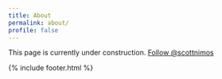 ```yaml
---
title: About
permalink: about/
profile: false
---
```


This page is currently under construction.
<a href="https://twitter.com/scottnimos" class="twitter-follow-button" data-show-count="false" data-size="large" data-show-screen-name="true" data-dnt="true">Follow @scottnimos</a>
<script>!function(d,s,id){var js,fjs=d.getElementsByTagName(s)[0],p=/^http:/.test(d.location)?'http':'https';if(!d.getElementById(id)){js=d.createElement(s);js.id=id;js.src=p+'://platform.twitter.com/widgets.js';fjs.parentNode.insertBefore(js,fjs);}}(document, 'script', 'twitter-wjs');</script>

{% include footer.html %}
